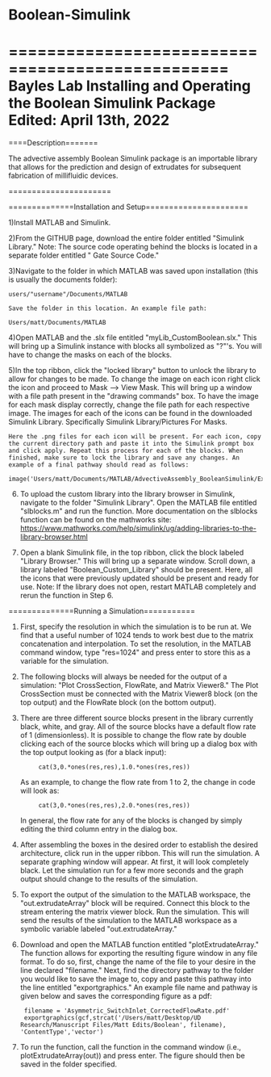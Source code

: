 # Boolean-Simulink
=================================================
Bayles Lab
Installing and Operating the Boolean Simulink Package
Edited: April 13th, 2022
=================================================

====Description=======

The advective assembly Boolean Simulink package is an importable library that allows for the prediction and design of extrudates for subsequent fabrication of millifluidic devices.

======================


==============Installation and Setup======================

1)Install MATLAB and Simulink.

2)From the GITHUB page, download the entire folder entitled "Simulink Library." Note: The source code operating behind the blocks is located in a separate folder entitled " Gate Source Code."

3)Navigate to the folder in which MATLAB was saved upon installation (this is usually the documents folder): 

	users/"username"/Documents/MATLAB 

	Save the folder in this location. An example file path:
	
	Users/matt/Documents/MATLAB

4)Open MATLAB and the .slx file entitled "myLib_CustomBoolean.slx." This will bring up a Simulink instance with blocks all symbolized as "?"'s. You will have to change the masks on each of the blocks.

5)In the top ribbon, click the "locked library" button to unlock the library to allow for changes to be made. To change the image on each icon right click the icon and proceed to Mask --> View Mask. This will bring up a window with a file path present in the "drawing commands" box. To have the image for each mask display correctly, change the file path for each respective image. The images for each of the icons can be found in the downloaded Simulink Library. Specifically Simulink Library/Pictures For Masks. 
	
	
	Here the .png files for each icon will be present. For each icon, copy the current directory path and paste it into the Simulink prompt box and click apply. Repeat this process for each of the blocks. When finished, make sure to lock the library and save any changes. An example of a final pathway should read as follows:
	
	image('Users/matt/Documents/MATLAB/AdvectiveAssembly_BooleanSimulink/Examples_202112/PicturesForMasks/CutHor.png')

6) To upload the custom library into the library browser in Simulink, navigate to the folder "Simulink Library". Open the MATLAB file entitled "slblocks.m" and run the function. More documentation on the slblocks function can be found on the mathworks site: https://www.mathworks.com/help/simulink/ug/adding-libraries-to-the-library-browser.html

7) Open a blank Simulink file, in the top ribbon, click the block labeled "Library Browser." This will bring up a separate window. Scroll down, a library labeled "Boolean_Custom_Library" should be present. Here, all the icons that were previously updated should be present and ready for use. Note: If the library does not open, restart MATLAB completely and rerun the function in Step 6.

==============Running a Simulation===========

1) First, specify the resolution in which the simulation is to be run at. We find that a useful number of 1024 tends to work best due to the matrix concatenation and interpolation. To set the resolution, in the MATLAB command window, type "res=1024" and press enter to store this as a variable for the simulation. 

2) The following blocks will always be needed for the output of a simulation: "Plot CrossSection, FlowRate, and Matrix Viewer8." The Plot CrossSection must be connected with the Matrix Viewer8 block (on the top output) and the FlowRate block (on the bottom output).

3) There are three different source blocks present in the library currently black, white, and gray. All of the source blocks have a default flow rate of 1 (dimensionless). It is possible to change the flow rate by double clicking each of the source blocks which will bring up a dialog box with the top output looking as (for a black input):
		
			cat(3,0.*ones(res,res),1.0.*ones(res,res))
	
	As an example, to change the flow rate from 1 to 2, the change in code will look as:

			cat(3,0.*ones(res,res),2.0.*ones(res,res))

	In general, the flow rate for any of the blocks is changed by simply editing the third column entry in the dialog box. 

4) After assembling the boxes in the desired order to establish the desired architecture, click run in the upper ribbon. This will run the simulation. A separate graphing window will appear. At first, it will look completely black. Let the simulation run for a few more seconds and the graph output should change to the results of the simulation. 

5) To export the output of the simulation to the MATLAB workspace, the "out.extrudateArray" block will be required. Connect this block to the stream entering the matrix viewer block. Run the simulation. This will send the results of the simulation to the MATLAB workspace as a symbolic variable labeled "out.extrudateArray."

6) Download and open the MATLAB function entitled "plotExtrudateArray." The function allows for exporting the resulting figure window in any file format. To do so, first, change the name of the file to your desire in the line declared "filename." Next, find the directory pathway to the folder you would like to save the image to, copy and paste this pathway into the line entitled "exportgraphics." An example file name and pathway is given below and saves the corresponding figure as a pdf:

		filename = 'Asymmetric_SwitchInlet_CorrectedFlowRate.pdf'
		exportgraphics(gcf,strcat('/Users/matt/Desktop/UD Research/Manuscript Files/Matt Edits/Boolean', filename), 'ContentType','vector') 

7) To run the function, call the function in the command window (i.e., plotExtrudateArray(out)) and press enter. The figure should then be saved in the folder specified. 

